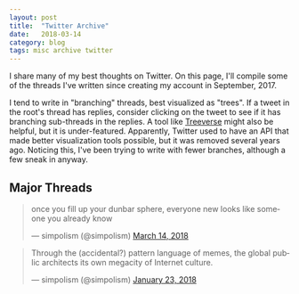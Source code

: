 ```yaml
---
layout: post
title:  "Twitter Archive"
date:   2018-03-14
category: blog
tags: misc archive twitter
---
```


I share many of my best thoughts on Twitter. On this page, I'll compile some of the threads I've written since creating my account in September, 2017.

I tend to write in "branching" threads, best visualized as "trees".  If a tweet in the root's thread has replies, consider clicking on the tweet to see if it has branching sub-threads in the replies. A tool like [Treeverse](https://chrome.google.com/webstore/detail/treeverse/aahmjdadniahaicebomlagekkcnlcila?hl=en) might also be helpful, but it is under-featured. Apparently, Twitter used to have an API that made better visualization tools possible, but it was removed several years ago. Noticing this, I've been trying to write with fewer branches, although a few sneak in anyway.

## Major Threads

<blockquote class="twitter-tweet" data-lang="en"><p lang="en" dir="ltr">once you fill up your dunbar sphere, everyone new looks like someone you already know</p>&mdash; simpolism (@simpolism) <a href="https://twitter.com/simpolism/status/973745207433973761?ref_src=twsrc%5Etfw">March 14, 2018</a></blockquote>
<script async src="https://platform.twitter.com/widgets.js" charset="utf-8"></script>

<blockquote class="twitter-tweet" data-lang="en"><p lang="en" dir="ltr">Through the (accidental?) pattern language of memes, the global public architects its own megacity of Internet culture.</p>&mdash; simpolism (@simpolism) <a href="https://twitter.com/simpolism/status/955634977181503488?ref_src=twsrc%5Etfw">January 23, 2018</a></blockquote>
<script async src="https://platform.twitter.com/widgets.js" charset="utf-8"></script>
